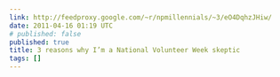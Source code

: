 ```yaml
---
link: http://feedproxy.google.com/~r/npmillennials/~3/eO4DqhzJHiw/
date: 2011-04-16 01:19 UTC
# published: false
published: true
title: 3 reasons why I’m a National Volunteer Week skeptic
tags: []
---
```



